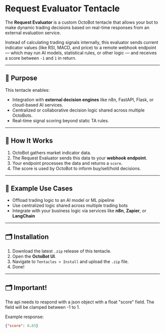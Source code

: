 # Request Evaluator Tentacle

The **Request Evaluator** is a custom OctoBot tentacle that allows your bot to make dynamic trading decisions based on real-time responses from an external evaluation service.

Instead of calculating trading signals internally, this evaluator sends current indicator values (like RSI, MACD, and price) to a remote webhook endpoint — which may run AI models, statistical rules, or other logic — and receives a score between `-1` and `1` in return.

---

## 🧠 Purpose

This tentacle enables:
- Integration with **external decision engines** like n8n, FastAPI, Flask, or cloud-based AI services.
- Centralized or collaborative decision logic shared across multiple OctoBots.
- Real-time signal scoring beyond static TA rules.

---

## 🚀 How It Works

1. OctoBot gathers market indicator data.
2. The Request Evaluator sends this data to your **webhook endpoint**.
3. Your endpoint processes the data and returns a `score`.
4. The score is used by OctoBot to inform buy/sell/hold decisions.

---

## 🧩 Example Use Cases

- Offload trading logic to an AI model or ML pipeline
- Use centralized logic shared across multiple trading bots
- Integrate with your business logic via services like **n8n**, **Zapier**, or **LangChain**

---

## 🗂️ Installation

1. Download the latest `.zip` release of this tentacle.
2. Open the **OctoBot UI**.
3. Navigate to `Tentacles > Install` and upload the `.zip` file.
4. Done!

---

## 🗂️ Important!

The api needs to respond with a json object with a float "score" field. The field will be clamped between -1 to 1.

Example response:

```json
{"score": 0.65}
```